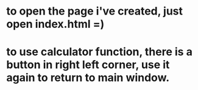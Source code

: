 # to open the page i've created, just open index.html =)
# to use calculator function, there is a button in right left corner, use it again to return to main window.
